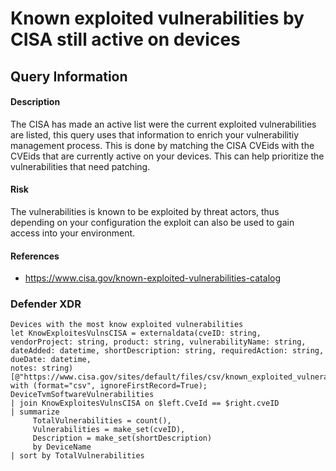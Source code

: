 # Known exploited vulnerabilities by CISA still active on devices

## Query Information

#### Description
The CISA has made an active list were the current exploited vulnerabilities are listed, this query uses that information to enrich your vulnerabilitiy management process. This is done by matching the CISA CVEids with the CVEids that are currently active on your devices. This can help prioritize the vulnerabilities that need patching. 

#### Risk
The vulnerabilities is known to be exploited by threat actors, thus depending on your configuration the exploit can also be used to gain access into your environment. 

#### References
- https://www.cisa.gov/known-exploited-vulnerabilities-catalog

### Defender XDR
```
Devices with the most know exploited vulnerabilities
let KnowExploitesVulnsCISA = externaldata(cveID: string, vendorProject: string, product: string, vulnerabilityName: string, dateAdded: datetime, shortDescription: string, requiredAction: string, dueDate: datetime, 
notes: string)[@"https://www.cisa.gov/sites/default/files/csv/known_exploited_vulnerabilities.csv"] with (format="csv", ignoreFirstRecord=True);
DeviceTvmSoftwareVulnerabilities
| join KnowExploitesVulnsCISA on $left.CveId == $right.cveID
| summarize
     TotalVulnerabilities = count(),
     Vulnerabilities = make_set(cveID),
     Description = make_set(shortDescription)
     by DeviceName
| sort by TotalVulnerabilities
```
